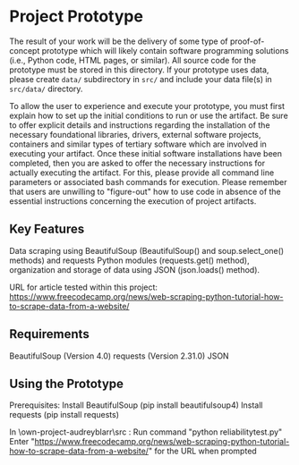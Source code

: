# Project Prototype

The result of your work will be the delivery of some type of proof-of-concept prototype which will likely contain software programming solutions (i.e., Python code, HTML pages, or similar). All source code for the prototype must be stored in this directory. If your prototype uses data, please create `data/` subdirectory in `src/` and include your data file(s) in `src/data/` directory.

To allow the user to experience and execute your prototype, you must first explain how to set up the initial conditions to run or use the artifact. Be sure to offer explicit details and instructions regarding the installation of the necessary foundational libraries, drivers, external software projects, containers and similar types of tertiary software which are involved in executing your artifact. Once these initial software installations have been completed, then you are asked to offer the necessary instructions for actually executing the artifact. For this, please provide all command line parameters or associated bash commands for execution. Please remember that users are unwilling to "figure-out" how to use code in absence of the essential instructions concerning the execution of project artifacts.

## Key Features

Data scraping using BeautifulSoup (BeautifulSoup() and soup.select_one() methods) and requests Python modules (requests.get() method), organization and storage of data using JSON (json.loads() method).

URL for article tested within this project: https://www.freecodecamp.org/news/web-scraping-python-tutorial-how-to-scrape-data-from-a-website/ 

## Requirements

BeautifulSoup (Version 4.0)
requests (Version 2.31.0)
JSON

## Using the Prototype

Prerequisites:
Install BeautifulSoup (pip install beautifulsoup4)
Install requests (pip install requests)

In \own-project-audreyblarr\src :
Run command "python reliabilitytest.py"
Enter "https://www.freecodecamp.org/news/web-scraping-python-tutorial-how-to-scrape-data-from-a-website/" for the URL when prompted
